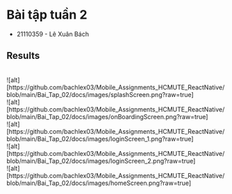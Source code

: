 # Bài tập tuần 2
- 21110359 - Lê Xuân Bách

## Results

</br>
![alt][https://github.com/bachlex03/Mobile_Assignments_HCMUTE_ReactNative/blob/main/Bai_Tap_02/docs/images/splashScreen.png?raw=true]

</br>
![alt][https://github.com/bachlex03/Mobile_Assignments_HCMUTE_ReactNative/blob/main/Bai_Tap_02/docs/images/onBoardingScreen.png?raw=true]

</br>
![alt][https://github.com/bachlex03/Mobile_Assignments_HCMUTE_ReactNative/blob/main/Bai_Tap_02/docs/images/loginScreen_1.png?raw=true]

</br>
![alt][https://github.com/bachlex03/Mobile_Assignments_HCMUTE_ReactNative/blob/main/Bai_Tap_02/docs/images/loginScreen_2.png?raw=true]

</br>
![alt][https://github.com/bachlex03/Mobile_Assignments_HCMUTE_ReactNative/blob/main/Bai_Tap_02/docs/images/homeScreen.png?raw=true]
